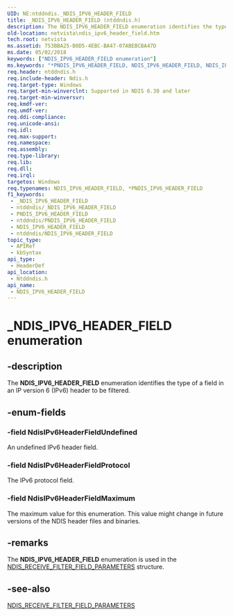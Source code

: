 ```yaml
---
UID: NE:ntddndis._NDIS_IPV6_HEADER_FIELD
title: _NDIS_IPV6_HEADER_FIELD (ntddndis.h)
description: The NDIS_IPV6_HEADER_FIELD enumeration identifies the type of a field in an IP version 6 (IPv6) header to be filtered.
old-location: netvista\ndis_ipv6_header_field.htm
tech.root: netvista
ms.assetid: 753BBA25-B0D5-4EBC-BA47-07ABEBCBA47D
ms.date: 05/02/2018
keywords: ["NDIS_IPV6_HEADER_FIELD enumeration"]
ms.keywords: "*PNDIS_IPV6_HEADER_FIELD, NDIS_IPV6_HEADER_FIELD, NDIS_IPV6_HEADER_FIELD enumeration [Network Drivers Starting with Windows Vista], NdisIPv6HeaderFieldMaximum, NdisIPv6HeaderFieldProtocol, NdisIPv6HeaderFieldUndefined, PNDIS_IPV6_HEADER_FIELD, PNDIS_IPV6_HEADER_FIELD enumeration pointer [Network Drivers Starting with Windows Vista], _NDIS_IPV6_HEADER_FIELD, netvista.ndis_ipv6_header_field, ntddndis/NDIS_IPV6_HEADER_FIELD, ntddndis/NdisIPv6HeaderFieldMaximum, ntddndis/NdisIPv6HeaderFieldProtocol, ntddndis/NdisIPv6HeaderFieldUndefined, ntddndis/PNDIS_IPV6_HEADER_FIELD"
req.header: ntddndis.h
req.include-header: Ndis.h
req.target-type: Windows
req.target-min-winverclnt: Supported in NDIS 6.30 and later
req.target-min-winversvr: 
req.kmdf-ver: 
req.umdf-ver: 
req.ddi-compliance: 
req.unicode-ansi: 
req.idl: 
req.max-support: 
req.namespace: 
req.assembly: 
req.type-library: 
req.lib: 
req.dll: 
req.irql: 
targetos: Windows
req.typenames: NDIS_IPV6_HEADER_FIELD, *PNDIS_IPV6_HEADER_FIELD
f1_keywords:
 - _NDIS_IPV6_HEADER_FIELD
 - ntddndis/_NDIS_IPV6_HEADER_FIELD
 - PNDIS_IPV6_HEADER_FIELD
 - ntddndis/PNDIS_IPV6_HEADER_FIELD
 - NDIS_IPV6_HEADER_FIELD
 - ntddndis/NDIS_IPV6_HEADER_FIELD
topic_type:
 - APIRef
 - kbSyntax
api_type:
 - HeaderDef
api_location:
 - Ntddndis.h
api_name:
 - NDIS_IPV6_HEADER_FIELD
---
```


# _NDIS_IPV6_HEADER_FIELD enumeration


## -description

The <b>NDIS_IPV6_HEADER_FIELD</b> enumeration identifies the type of a field in an IP version 6 (IPv6) header to be filtered.

## -enum-fields

### -field NdisIPv6HeaderFieldUndefined

An undefined IPv6 header field.

### -field NdisIPv6HeaderFieldProtocol

The IPv6 protocol field.

### -field NdisIPv6HeaderFieldMaximum

The maximum value for this enumeration. This value might change in future versions of the NDIS
     header files and binaries.

## -remarks

The <b>NDIS_IPV6_HEADER_FIELD</b> enumeration is used in the 
    <a href="https://docs.microsoft.com/windows-hardware/drivers/ddi/ntddndis/ns-ntddndis-_ndis_receive_filter_field_parameters">
    NDIS_RECEIVE_FILTER_FIELD_PARAMETERS</a> structure.

## -see-also

<a href="https://docs.microsoft.com/windows-hardware/drivers/ddi/ntddndis/ns-ntddndis-_ndis_receive_filter_field_parameters">
   NDIS_RECEIVE_FILTER_FIELD_PARAMETERS</a>

